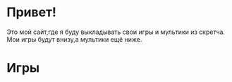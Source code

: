 # Привет!

Это мой сайт,где я буду выкладывать свои игры и мультики из скретча.
Мои игры будут внизу,а мультики ещё ниже.





# Игры
